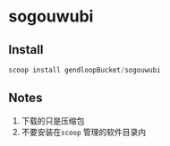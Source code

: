 # sogouwubi

## Install

```powershell
scoop install gendloopBucket/sogouwubi
```

## Notes

1. 下载的只是压缩包
1. 不要安装在`scoop` 管理的软件目录内
